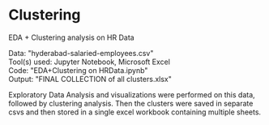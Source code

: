 # Clustering
EDA + Clustering analysis on HR Data 

Data: "hyderabad-salaried-employees.csv" <br />
Tool(s) used: Jupyter Notebook, Microsoft Excel <br />
Code: "EDA+Clustering on HRData.ipynb" <br />
Output: "FINAL COLLECTION of all clusters.xlsx" <br />

Exploratory Data Analysis and visualizations were performed on this data, followed by clustering analysis.
Then the clusters were saved in separate csvs and then stored in a single excel workbook containing multiple sheets.
